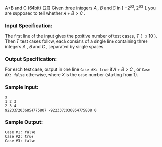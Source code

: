A+B and C (64bit) (20)
Given three integers $A$ , $B$ and $C$ in [ $-2^{63}, 2^{63}$ ], you are
supposed to tell whether $A+B > C$ .

### Input Specification:

The first line of the input gives the positive number of test cases, $T$ (
$\le 10$ ). Then $T$ test cases follow, each consists of a single line
containing three integers $A$ , $B$ and $C$ , separated by single spaces.

### Output Specification:

For each test case, output in one line `Case #X: true` if $A+B>C$ , or `Case
#X: false` otherwise, where $X$ is the case number (starting from 1).

### Sample Input:

    
    
    3
    1 2 3
    2 3 4
    9223372036854775807 -9223372036854775808 0
    

### Sample Output:

    
    
    Case #1: false
    Case #2: true
    Case #3: false
    

